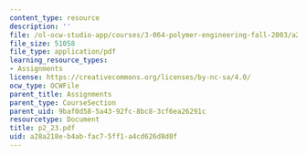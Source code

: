 ```yaml
---
content_type: resource
description: ''
file: /ol-ocw-studio-app/courses/3-064-polymer-engineering-fall-2003/a28a218eb4abfac75ff1a4cd626d8d0f_p2_23.pdf
file_size: 51058
file_type: application/pdf
learning_resource_types:
- Assignments
license: https://creativecommons.org/licenses/by-nc-sa/4.0/
ocw_type: OCWFile
parent_title: Assignments
parent_type: CourseSection
parent_uid: 9baf0d58-5a43-92fc-8bc8-3cf6ea26291c
resourcetype: Document
title: p2_23.pdf
uid: a28a218e-b4ab-fac7-5ff1-a4cd626d8d0f
---
```

